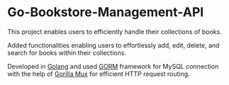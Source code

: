 # Go-Bookstore-Management-API

This project enables users to efficiently handle their collections of books. 

Added functionalities enabling users to effortlessly add, edit, delete, and search for books within their collections.

Developed in [Golang](https://go.dev/) and used [GORM](https://github.com/go-gorm/gorm) framework for MySQL connection with the help of [Gorilla Mux](https://github.com/gorilla/mux) for efficient HTTP request routing.
